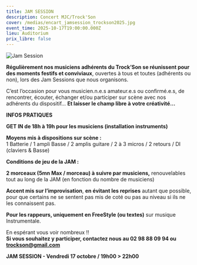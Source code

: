 ```yaml
---
title: JAM SESSION
description: Concert MJC/Trock'Son
cover: /medias/encart_jamsession_trockson2025.jpg
event_time: 2025-10-17T19:00:00.000Z
lieu: Auditorium
prix_libre: false
---
```

![Jam Session](/medias/page_jamsession_trockson2025.jpg "Concert MJC / Trock'Son")

**Régulièrement nos musiciens adhérents du Trock’Son se réunissent pour des moments festifs et conviviaux**, ouvertes à tous et toutes (adhérents ou non), lors des Jam Sessions que nous organisons. 

C’est l’occasion pour vous musicien.n.e.s amateur.e.s ou confirmé.e.s, de rencontrer, écouter, échanger et/ou participer sur scène avec nos adhérents du dispositif… **Et laisser le champ libre à votre créativité…**

**INFOS PRATIQUES**

**GET IN de 18h à 19h pour les musiciens (installation instruments)**

**Moyens mis à dispositions sur scène :** \
1 Batterie / 1 ampli Basse / 2 amplis guitare / 2 à 3 micros / 2 retours / DI (claviers & Basse)

**Conditions de jeu de la JAM :**

**2 morceaux (5mn Max / morceau) à suivre par musiciens,** renouvelables tout au long de la JAM (en fonction du nombre de musiciens)

**Accent mis sur l’improvisation**, **en évitant les reprises** autant que possible, pour que certains ne se sentent pas mis de coté ou pas au niveau si ils ne les connaissent pas.

**Pour les rappeurs, uniquement en FreeStyle (ou textes)** sur musique Instrumentale.

En espérant vous voir nombreux !!\
**Si vous souhaitez y participer, contactez nous au 02 98 88 09 94 ou [trockson@gmail.com](trockson@gmail.com)** 

**JAM SESSION - Vendredi 17 octobre / 19h00 > 22h00**